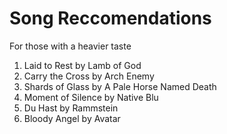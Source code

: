 # Song Reccomendations
For those with a heavier taste
1. Laid to Rest by Lamb of God
2. Carry the Cross by Arch Enemy
3. Shards of Glass by A Pale Horse Named Death
4. Moment of Silence by Native Blu
5. Du Hast by Rammstein
6. Bloody Angel by Avatar
